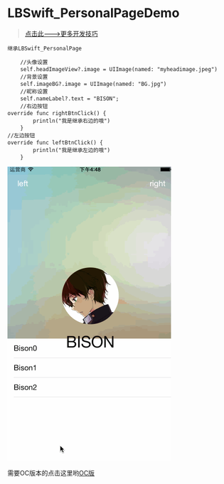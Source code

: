# LBSwift_PersonalPageDemo

> [点击此--->更多开发技巧](http://allluckly.cf/) <br>

`继承LBSwift_PersonalPage`
```
    //头像设置
    self.headImageView?.image = UIImage(named: "myheadimage.jpeg")
    //背景设置
    self.imageBG?.image = UIImage(named: "BG.jpg")
    //昵称设置
    self.nameLabel?.text = "BISON";
    //右边按钮
override func rightBtnClick() {
        println("我是继承右边的哦")
    }
//左边按钮
override func leftBtnClick() {
        println("我是继承左边的哦")
    }
```


![(LBPersonalPageDemo)](https://github.com/AllLuckly/LBPersonalPageDemo/blob/master/123.gif?raw=true)

需要OC版本的点击这里哟[OC版](https://github.com/AllLuckly/LBPersonalPageDemo)
